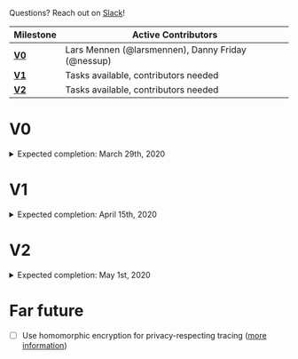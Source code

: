 Questions? Reach out on [Slack](https://join.slack.com/t/epi-collect/shared_invite/zt-d24uxjzl-7oT5ljZwRc74VMgozPwAqg)!

| Milestone                         | Active Contributors |
| ---                               | --- |
| [__V0__](./ROADMAP.md#V0)         | Lars Mennen (@larsmennen), Danny Friday (@nessup) |
| [__V1__](./ROADMAP.md#V1)         | Tasks available, contributors needed |
| [__V2__](./ROADMAP.md#V2)         | Tasks available, contributors needed |

# V0
<details>
    <summary>
        Expected completion: March 29th, 2020
    </summary>
    
<br/>

- [x] Parse location data uploads from Google Takeout
- [x] Allow users to remove location data points using polygons
    - [ ] Fix event listeners on saved polygons give a React warning
- [ ] Require recaptcha for submission
- [x] Buy domain name and set up
- [ ] When trying to submit on mobile show message
- [x] AWS firewall / request filtering
- [x] Enable HTTPS
- [ ] Polish UI
  - [ ] Home page
    - [ ] GIF of user going through steps
    - [ ] Include count of traces in the database
  - [ ] Upload data step
    - [ ] Show the user how to upload via GIFs
    - [ ] Upload progress
      - [ ] Make it go to 95% while backend processes
  - [ ] Review and filter data
    - [ ] Handle case where the user doesn’t have any data in selected period
    - [ ] Polish buttons, map, and timeline
  - [ ] Add symptoms
    - [ ] Emphasize these are WHO questions
    - [ ] Determine what quiz fields should be optional and make them so
  - [ ] Confirmation page
    - [ ] Show all data one more time
    - [ ] Post upload share buttons
      - [ ] Add share buttons
- [ ] Create documentation
  - [ ] Github repo
  - [ ] Home page
  - [ ] Wizard steps
  - [ ] FAQ
  - [ ] Contact tracing data design
  - [ ] Outreach efforts
  - [ ] Contributing guidelines
  - [ ] Privacy best practices
- [ ] Deploy and test on production
- [ ] Allow user to delete their data
  - [ ] Show token
  - [ ] Optionally add an email address and phone number
- [x] Create Slack workspace and link to it
    - [ ] #dataset
    - [ ] #engineers
    - [ ] Workspace greeting
- [ ] Update GitHub organization
- [ ] Add Google Analytics
- [ ] Add Sentry to frontend and backend
- [ ] Find and partner with first scientific user of the dataset
- [ ] Reach out to helpwithcovid.com
- [ ] Remove test data from RDS database
- [ ] Update helpwithcovid.com description

</details>

# V1
<details>
    <summary>
        Expected completion: April 15th, 2020
    </summary>
    
<br />
    
Any V1 task can be picked up by an independent contributor. Please join our Slack.

- [ ] Make data point editing UI mobile friendly (link to issue, looking for contributor)
- [ ] Add pipeline to ingest Facebook location data (looking for contributor)
</details>


# V2

<details>
    <summary>Expected completion: May 1st, 2020</summary>

- [ ] Notify those who are infected or recovering of newly relevant traces
- [ ] Notify those at risk of coming into contact with an infected trace

</details>

# Far future

- [ ] Use homomorphic encryption for privacy-respecting tracing ([more information](https://cryptovillage.org/wp-content/uploads/2019/04/GeoLocation.pdf))
